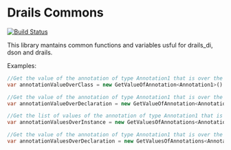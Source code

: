 # Drails Commons

[![Build Status](https://drone.io/github.com/luisvt/drails_commons/status.png)](https://drone.io/github.com/luisvt/drails_commons/latest)

This library mantains common functions and variables usful for drails_di, dson and drails.

Examples:

```Dart
//Get the value of the annotation of type Annotation1 that is over the class of instanceMirro1
var annotationValueOverClass = new GetValueOfAnnotation<Annotation1>().fromInstance(instanceMirro1);

//Get the value of the annotation of type Annotation1 that is over the class of declarationMirror1
var annotationValueOverDeclaration = new GetValueOfAnnotation<Annotation1>().fromDeclaration(declarationMirror1);

//Get the list of values of the annotation of type Annotation1 that is over the class of instanceMirro1
var annotationValuesOverInstance = new GetValuesOfAnnotations<Annotation1>().fromInstance(instanceMirro1);

//Get the value of the annotation of type Annotation1 that is over the class of declarationMirror1
var annotationValuesOverDeclaration = new GetValuesOfAnnotations<Annotation1>().fromDeclaration(declarationMirror1);
```
